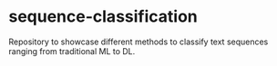 # sequence-classification
Repository to showcase different methods to classify text sequences ranging from traditional ML to DL.
